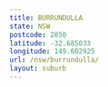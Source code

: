 ```yaml
---
title: BURRUNDULLA
state: NSW
postcode: 2850
latitude: -32.685033
longitude: 149.602925
url: /nsw/burrundulla/
layout: suburb
---
```

